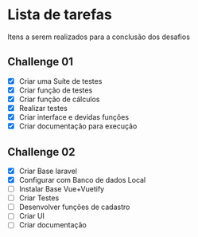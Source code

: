 # Lista de tarefas

Itens a serem realizados para a conclusão dos desafios

## Challenge 01

- [x] Criar uma Suíte de testes
- [x] Criar função de testes
- [x] Criar função de cálculos
- [x] Realizar testes
- [x] Criar interface e devidas funções
- [x] Criar documentação para execução

## Challenge 02

- [x] Criar Base laravel
- [x] Configurar com Banco de dados Local
- [ ] Instalar Base Vue+Vuetify
- [ ] Criar Testes
- [ ] Desenvolver funções de cadastro
- [ ] Criar UI
- [ ] Criar documentação
